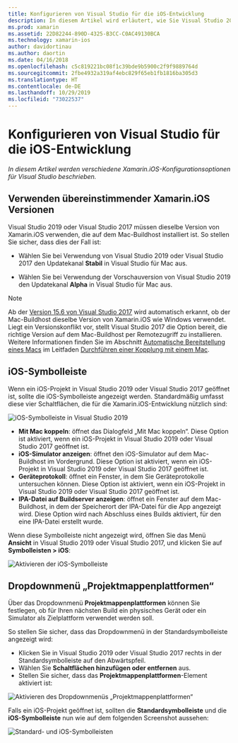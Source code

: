 ```yaml
---
title: Konfigurieren von Visual Studio für die iOS-Entwicklung
description: In diesem Artikel wird erläutert, wie Sie Visual Studio 2019 für die Xamarin.iOS-Entwicklung konfigurieren. Es wird insbesondere darauf eingegangen, wie die installierte Version von Xamarin.iOS, die iOS-Symbolleiste und das Dropdownmenü für Projektmappenplattformen konfiguriert werden.
ms.prod: xamarin
ms.assetid: 22D82244-890D-4325-B3CC-C0AC49130BCA
ms.technology: xamarin-ios
author: davidortinau
ms.author: daortin
ms.date: 04/16/2018
ms.openlocfilehash: c5c819221bc08f1c39bde9b5900c2f9f9889764d
ms.sourcegitcommit: 2fbe4932a319af4ebc829f65eb1fb1816ba305d3
ms.translationtype: HT
ms.contentlocale: de-DE
ms.lasthandoff: 10/29/2019
ms.locfileid: "73022537"
---
```

# <a name="configuring-visual-studio-for-ios-development"></a>Konfigurieren von Visual Studio für die iOS-Entwicklung

_In diesem Artikel werden verschiedene Xamarin.iOS-Konfigurationsoptionen für Visual Studio beschrieben._

## <a name="using-matching-xamarinios-versions"></a>Verwenden übereinstimmender Xamarin.iOS Versionen

Visual Studio 2019 oder Visual Studio 2017 müssen dieselbe Version von Xamarin.iOS verwenden, die auf dem Mac-Buildhost installiert ist. So stellen Sie sicher, dass dies der Fall ist:

- Wählen Sie bei Verwendung von Visual Studio 2019 oder Visual Studio 2017 den Updatekanal **Stabil** in Visual Studio für Mac aus.

- Wählen Sie bei Verwendung der Vorschauversion von Visual Studio 2019 den Updatekanal **Alpha** in Visual Studio für Mac aus.

> [!NOTE]
> Ab der [Version 15.6 von Visual Studio 2017](https://docs.microsoft.com/visualstudio/releasenotes/vs2017-relnotes#automatic-macos-provisioning) wird automatisch erkannt, ob der Mac-Buildhost dieselbe Version von Xamarin.iOS wie Windows verwendet. Liegt ein Versionskonflikt vor, stellt Visual Studio 2017 die Option bereit, die richtige Version auf dem Mac-Buildhost per Remotezugriff zu installieren. Weitere Informationen finden Sie im Abschnitt [Automatische Bereitstellung eines Macs](~/ios/get-started/installation/windows/connecting-to-mac/index.md#automatic-mac-provisioning) im Leitfaden [Durchführen einer Kopplung mit einem Mac](~/ios/get-started/installation/windows/connecting-to-mac/index.md).

## <a name="ios-toolbar"></a>iOS-Symbolleiste

Wenn ein iOS-Projekt in Visual Studio 2019 oder Visual Studio 2017 geöffnet ist, sollte die iOS-Symbolleiste angezeigt werden.  Standardmäßig umfasst diese vier Schaltflächen, die für die Xamarin.iOS-Entwicklung nützlich sind:

![iOS-Symbolleiste in Visual Studio 2019](config-options-images/ios-toolbar.png)

- **Mit Mac koppeln**: öffnet das Dialogfeld „Mit Mac koppeln“. Diese Option ist aktiviert, wenn ein iOS-Projekt in Visual Studio 2019 oder Visual Studio 2017 geöffnet ist.
- **iOS-Simulator anzeigen**: öffnet den iOS-Simulator auf dem Mac-Buildhost im Vordergrund. Diese Option ist aktiviert, wenn ein iOS-Projekt in Visual Studio 2019 oder Visual Studio 2017 geöffnet ist.
- **Geräteprotokoll**: öffnet ein Fenster, in dem Sie Geräteprotokolle untersuchen können. Diese Option ist aktiviert, wenn ein iOS-Projekt in Visual Studio 2019 oder Visual Studio 2017 geöffnet ist.
- **IPA-Datei auf Buildserver anzeigen**: öffnet ein Fenster auf dem Mac-Buildhost, in dem der Speicherort der IPA-Datei für die App angezeigt wird. Diese Option wird nach Abschluss eines Builds aktiviert, für den eine IPA-Datei erstellt wurde.

Wenn diese Symbolleiste nicht angezeigt wird, öffnen Sie das Menü **Ansicht** in Visual Studio 2019 oder Visual Studio 2017, und klicken Sie auf **Symbolleisten > iOS**:

![Aktivieren der iOS-Symbolleiste](config-options-images/ios-toolbar-enable.png "Aktivieren der iOS-Symbolleiste")

## <a name="solution-platforms-drop-down-menu"></a>Dropdownmenü „Projektmappenplattformen“

Über das Dropdownmenü **Projektmappenplattformen** können Sie festlegen, ob für Ihren nächsten Build ein physisches Gerät oder ein Simulator als Zielplattform verwendet werden soll.

So stellen Sie sicher, dass das Dropdownmenü in der Standardsymbolleiste angezeigt wird:

- Klicken Sie in Visual Studio 2019 oder Visual Studio 2017 rechts in der Standardsymbolleiste auf den Abwärtspfeil.
- Wählen Sie **Schaltflächen hinzufügen oder entfernen** aus. 
- Stellen Sie sicher, dass das **Projektmappenplattformen**-Element aktiviert ist:

![Aktivieren des Dropdownmenüs „Projektmappenplattformen“](config-options-images/solution-platforms-enable.png "Aktivieren des Dropdownmenüs „Projektmappenplattformen“")

Falls ein iOS-Projekt geöffnet ist, sollten die **Standardsymbolleiste** und die **iOS-Symbolleiste** nun wie auf dem folgenden Screenshot aussehen:

![Standard- und iOS-Symbolleisten](config-options-images/toolbars.png "Standard- und iOS-Symbolleisten")
